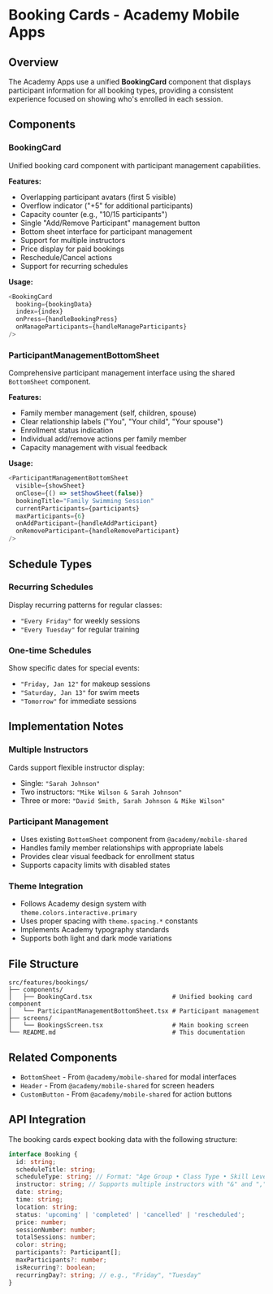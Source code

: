 # Booking Cards - Academy Mobile Apps

## Overview

The Academy Apps use a unified **BookingCard** component that displays participant information for all booking types, providing a consistent experience focused on showing who's enrolled in each session.

## Components

### BookingCard

Unified booking card component with participant management capabilities.

**Features:**
- Overlapping participant avatars (first 5 visible)
- Overflow indicator ("+5" for additional participants)
- Capacity counter (e.g., "10/15 participants")
- Single "Add/Remove Participant" management button
- Bottom sheet interface for participant management
- Support for multiple instructors
- Price display for paid bookings
- Reschedule/Cancel actions
- Support for recurring schedules

**Usage:**
```typescript
<BookingCard
  booking={bookingData}
  index={index}
  onPress={handleBookingPress}
  onManageParticipants={handleManageParticipants}
/>
```

### ParticipantManagementBottomSheet

Comprehensive participant management interface using the shared `BottomSheet` component.

**Features:**
- Family member management (self, children, spouse)
- Clear relationship labels ("You", "Your child", "Your spouse")
- Enrollment status indication
- Individual add/remove actions per family member
- Capacity management with visual feedback

**Usage:**
```typescript
<ParticipantManagementBottomSheet
  visible={showSheet}
  onClose={() => setShowSheet(false)}
  bookingTitle="Family Swimming Session"
  currentParticipants={participants}
  maxParticipants={6}
  onAddParticipant={handleAddParticipant}
  onRemoveParticipant={handleRemoveParticipant}
/>
```

## Schedule Types

### Recurring Schedules
Display recurring patterns for regular classes:
- `"Every Friday"` for weekly sessions
- `"Every Tuesday"` for regular training

### One-time Schedules
Show specific dates for special events:
- `"Friday, Jan 12"` for makeup sessions
- `"Saturday, Jan 13"` for swim meets
- `"Tomorrow"` for immediate sessions

## Implementation Notes

### Multiple Instructors
Cards support flexible instructor display:
- Single: `"Sarah Johnson"`
- Two instructors: `"Mike Wilson & Sarah Johnson"`
- Three or more: `"David Smith, Sarah Johnson & Mike Wilson"`

### Participant Management
- Uses existing `BottomSheet` component from `@academy/mobile-shared`
- Handles family member relationships with appropriate labels
- Provides clear visual feedback for enrollment status
- Supports capacity limits with disabled states

### Theme Integration
- Follows Academy design system with `theme.colors.interactive.primary`
- Uses proper spacing with `theme.spacing.*` constants
- Implements Academy typography standards
- Supports both light and dark mode variations

## File Structure

```
src/features/bookings/
├── components/
│   ├── BookingCard.tsx                      # Unified booking card component
│   └── ParticipantManagementBottomSheet.tsx # Participant management
├── screens/
│   └── BookingsScreen.tsx                   # Main booking screen
└── README.md                                # This documentation
```

## Related Components

- `BottomSheet` - From `@academy/mobile-shared` for modal interfaces
- `Header` - From `@academy/mobile-shared` for screen headers
- `CustomButton` - From `@academy/mobile-shared` for action buttons

## API Integration

The booking cards expect booking data with the following structure:

```typescript
interface Booking {
  id: string;
  scheduleTitle: string;
  scheduleType: string; // Format: "Age Group • Class Type • Skill Level"
  instructor: string; // Supports multiple instructors with "&" and ","
  date: string;
  time: string;
  location: string;
  status: 'upcoming' | 'completed' | 'cancelled' | 'rescheduled';
  price: number;
  sessionNumber: number;
  totalSessions: number;
  color: string;
  participants?: Participant[];
  maxParticipants?: number;
  isRecurring?: boolean;
  recurringDay?: string; // e.g., "Friday", "Tuesday"
}
```